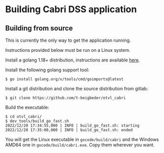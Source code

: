 # Building Cabri DSS application

## Building from source

This is currently the only way to get the application running.

Instructions provided below must be run on a Linux system.

Install a golang 1.18+ distribution, instructions are available
[here](https://go.dev/doc/install). 

Install the following golang support tool:

    $ go install golang.org/x/tools/cmd/goimports@latest

Install a git distribution and clone the source distribution from gitlab:

    $ git clone https://github.com/t-beigbeder/otvl_cabri

Build the executable:

    $ cd otvl_cabri/
    $ dev_tools/build_go_fast.sh 
    2022/12/20 17:34:55,000 | INFO | build_go_fast.sh: starting
    2022/12/20 17:35:00,000 | INFO | build_go_fast.sh: ended

You will get the Linux executable in `gocode/build/cabri`
and the Windows AMD64 one in `gocode/build/cabri.exe`. 
Copy them wherever you want.
